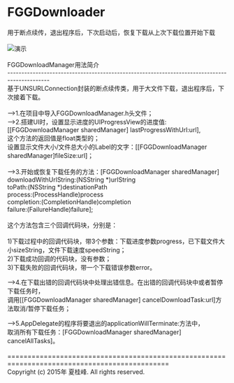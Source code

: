 # FGGDownloader<br>
用于断点续传，退出程序后，下次启动后，恢复下载从上次下载位置开始下载<br>
<br>
![演示](https://github.com/Insfgg99x/FGGDownloader/blob/master/demo.gif)<br>
<br>
FGGDownloadManager用法简介<br>
---------------------------------------------------------------------------------------------<br>
基于UNSURLConnection封装的断点续传类，用于大文件下载，退出程序后，下次接着下载。<br>
<br>
-->1.在项目中导入FGGDownloadManager.h头文件；<br>
-->2.搭建UI时，设置显示进度的UIProgressView的进度值:[[FGGDownloadManager sharedManager] lastProgressWithUrl:url],<br>
这个方法的返回值是float类型的；<br>
设置显示文件大小/文件总大小的Label的文字：[[FGGDownloadManager sharedManager]fileSize:url]；<br>
<br>
-->3.开始或恢复下载任务的方法：[FGGDownloadManager sharedManager] downloadWithUrlString:(NSString *)urlString<br>
toPath:(NSString *)destinationPath<br>
process:(ProcessHandle)process<br>
completion:(CompletionHandle)completion<br>
failure:(FailureHandle)failure];<br>
<br>
这个方法包含三个回调代码块，分别是：<br>
<br>
1)下载过程中的回调代码块，带3个参数：下载进度参数progress，已下载文件大小sizeString，文件下载速度speedString；<br>
2)下载成功回调的代码块，没有参数；<br>
3)下载失败的回调代码块，带一个下载错误参数error。<br>

-->4.在下载出错的回调代码块中处理出错信息。在出错的回调代码块中或者暂停下载任务时，<br>
调用[[FGGDownloadManager sharedManager] cancelDownloadTask:url]方法取消/暂停下载任务；<br>

-->5.AppDelegate的程序将要退出的applicationWillTerminate:方法中，<br>
取消所有下载任务：[FGGDownloadManager sharedManager] cancelAllTasks]。<br>
<br>
==============================================================================================<br>
Copyright (c) 2015年 夏桂峰. All rights reserved.<br>


